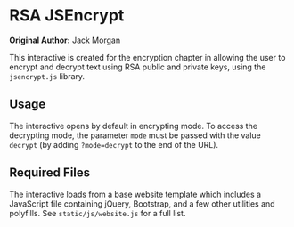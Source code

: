 # RSA JSEncrypt

**Original Author:** Jack Morgan

This interactive is created for the encryption chapter in allowing the user to encrypt and decrypt text using RSA public and private keys, using the `jsencrypt.js` library.

## Usage

The interactive opens by default in encrypting mode. To access the decrypting mode, the parameter `mode` must be passed with the value `decrypt` (by adding `?mode=decrypt` to the end of the URL).

## Required Files

The interactive loads from a base website template which includes a JavaScript file containing jQuery, Bootstrap, and a few other utilities and polyfills.
See `static/js/website.js` for a full list.
